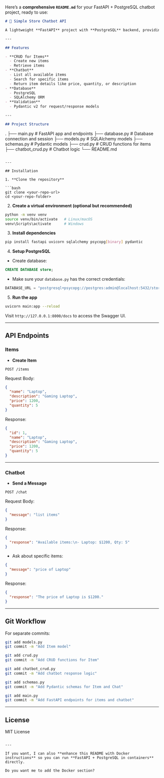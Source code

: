 ﻿Here’s a **comprehensive `README.md`** for your FastAPI + PostgreSQL chatbot project, ready to use:

```markdown
# 🛒 Simple Store Chatbot API

A lightweight **FastAPI** project with **PostgreSQL** backend, providing CRUD operations for items and a simple rule-based chatbot.

---

## Features

- **CRUD for Items**
  - Create new items
  - Retrieve items
- **Chatbot**
  - List all available items
  - Search for specific items
  - Return item details like price, quantity, or description
- **Database**
  - PostgreSQL
  - SQLAlchemy ORM
- **Validation**
  - Pydantic v2 for request/response models

---

## Project Structure

```

.
├── main.py             # FastAPI app and endpoints
├── database.py         # Database connection and session
├── models.py           # SQLAlchemy models
├── schemas.py          # Pydantic models
├── crud.py             # CRUD functions for items
├── chatbot\_crud.py     # Chatbot logic
└── README.md

````

---

## Installation

1. **Clone the repository**

```bash
git clone <your-repo-url>
cd <your-repo-folder>
````

2. **Create a virtual environment (optional but recommended)**

```bash
python -m venv venv
source venv/bin/activate   # Linux/macOS
venv\Scripts\activate      # Windows
```

3. **Install dependencies**

```bash
pip install fastapi uvicorn sqlalchemy psycopg[binary] pydantic
```

4. **Setup PostgreSQL**

* Create database:

```sql
CREATE DATABASE store;
```

* Make sure your `database.py` has the correct credentials:

```python
DATABASE_URL = "postgresql+psycopg://postgres:admin@localhost:5432/store"
```

5. **Run the app**

```bash
uvicorn main:app --reload
```

Visit `http://127.0.0.1:8000/docs` to access the Swagger UI.

---

## API Endpoints

### Items

* **Create Item**

```http
POST /items
```

Request Body:

```json
{
  "name": "Laptop",
  "description": "Gaming Laptop",
  "price": 1200,
  "quantity": 5
}
```

Response:

```json
{
  "id": 1,
  "name": "Laptop",
  "description": "Gaming Laptop",
  "price": 1200,
  "quantity": 5
}
```

---

### Chatbot

* **Send a Message**

```http
POST /chat
```

Request Body:

```json
{
  "message": "list items"
}
```

Response:

```json
{
  "response": "Available items:\n- Laptop: $1200, Qty: 5"
}
```

* Ask about specific items:

```json
{
  "message": "price of Laptop"
}
```

Response:

```json
{
  "response": "The price of Laptop is $1200."
}
```

---

## Git Workflow

For separate commits:

```bash
git add models.py
git commit -m "Add Item model"

git add crud.py
git commit -m "Add CRUD functions for Item"

git add chatbot_crud.py
git commit -m "Add chatbot response logic"

git add schemas.py
git commit -m "Add Pydantic schemas for Item and Chat"

git add main.py
git commit -m "Add FastAPI endpoints for items and chatbot"
```

---

## License

MIT License

```

---

If you want, I can also **enhance this README with Docker instructions** so you can run **FastAPI + PostgreSQL in containers** directly.  

Do you want me to add the Docker section?
```
